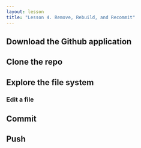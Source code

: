```yaml
---
layout: lesson
title: "Lesson 4. Remove, Rebuild, and Recommit"
---
```



## Download the Github application


## Clone the repo


## Explore the file system


### Edit a file


## Commit


## Push
